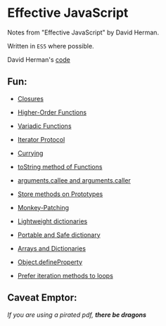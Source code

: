 # Effective JavaScript

Notes from "Effective JavaScript" by David Herman.

Written in `ES5` where possible.

David Herman's [code](https://github.com/effectivejs/code)

## Fun:

- [Closures](chapter_2/item_11.js)

- [Higher-Order Functions](chapter_3/item_19.js)

- [Variadic Functions](chapter_3/item_22.js)

- [Iterator Protocol](chapter_3/item_24.js)

- [Currying](chapter_3/item_26.js)

- [toString method of Functions](chapter_3/item_28.js)

- [arguments.callee and arguments.caller](chapter_3/item_29.js)

- [Store methods on Prototypes](chapter_4/item_34.js)

- [Monkey-Patching](chapter_4/item_42.js)

- [Lightweight dictionaries](chapter_5/item_43.js)

- [Portable and Safe dictionary](chapter_5/item_45.js)

- [Arrays and Dictionaries](chapter_5/item_46.js)

- [Object.defineProperty](chapter_5/item_47.js)

- [Prefer iteration methods to loops](chapter_5/item_50.js)

## Caveat Emptor:

*If you are using a pirated pdf,* ***there be dragons***
